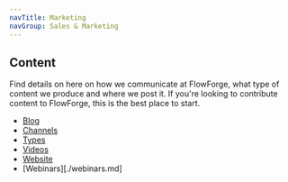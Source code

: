 ```yaml
---
navTitle: Marketing
navGroup: Sales & Marketing
---
```


## Content
Find details on here on how we communicate at FlowForge, what type of content we produce and where we post it.
If you're looking to contribute content to FlowForge, this is the best place to start.

- [Blog](./blog.md)
- [Channels](./channels.md)
- [Types](./types.md)
- [Videos](./videos.md)
- [Website](./website.md)
- [Webinars][./webinars.md]
